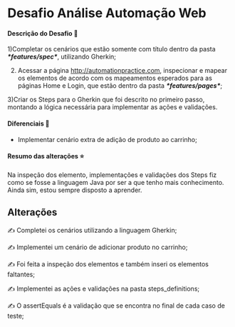 # Desafio Análise Automação Web



#### Descrição do Desafio 📃 

1)Completar os cenários que estão somente com título dentro da pasta ***\*features/spec\****, utilizando Gherkin;

2) Acessar a página http://automationpractice.com, inspecionar e mapear os elementos de acordo com os mapeamentos esperados para as páginas Home e Login, que estão dentro da pasta ***\*features/pages\****;

3)Criar os Steps para o Gherkin que foi descrito no primeiro passo, montando a lógica necessária para implementar as ações e validações.

#### Diferenciais 🥇

- Implementar cenário extra de adição de produto ao carrinho;

#### Resumo das alterações :star:

Na inspeção dos elemento, implementações e validações dos Steps fiz como se fosse a linguagem Java por ser a que tenho mais conhecimento. Ainda sim, estou sempre disposto a aprender.

## Alterações

:writing_hand: ​Completei os cenários utilizando a linguagem Gherkin;

:writing_hand: ​Implementei um cenário de adicionar produto no carrinho;

:writing_hand: Foi feita a inspeção dos elementos e também inseri os elementos faltantes; 

:writing_hand: Implementei as ações e validações na pasta steps_definitions;

:writing_hand: O assertEquals  é a validação que se encontra no final de cada caso de teste;










